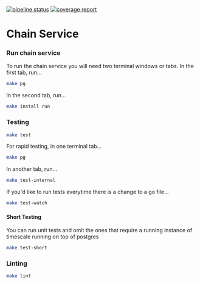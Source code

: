 [![pipeline status](https://gitlab.com/thorchain/bepswap/chain-service/badges/master/pipeline.svg)](https://gitlab.com/thorchain/bepswap/chain-service/commits/master)
[![coverage report](https://gitlab.com/thorchain/bepswap/chain-service/badges/master/coverage.svg)](https://gitlab.com/thorchain/bepswap/chain-service/commits/master)

Chain Service 
=============

### Run chain service
To run the chain service you will need two terminal windows or tabs. In the
first tab, run...
```bash
make pg
```

In the second tab, run...
```bash
make install run
```


### Testing
```bash
make test
```

For rapid testing, in one terminal tab...
```bash
make pg
```

In another tab, run...
```bash
make test-internal
```

If you'd like to run tests everytime there is a change to a go file...
```bash
make test-watch
```

#### Short Testing
You can run unit tests and omit the ones that require a running instance of
timescale running on top of postgres
```bash
make test-short
```

### Linting
```bash
make lint
```

